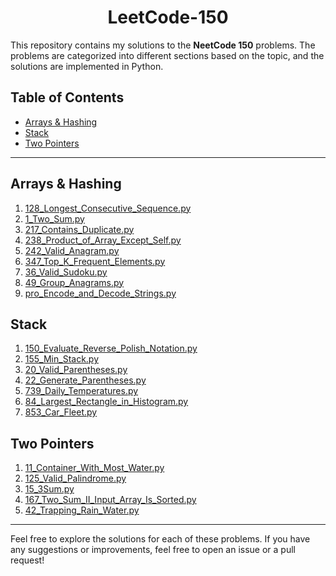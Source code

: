 <h1 align="center">LeetCode-150</h1>

This repository contains my solutions to the **NeetCode 150** problems. The problems are categorized into different sections based on the topic, and the solutions are implemented in Python.

## Table of Contents

- [Arrays & Hashing](#arrays--hashing)
- [Stack](#stack)
- [Two Pointers](#two-pointers)

---

## Arrays & Hashing

1. [128_Longest_Consecutive_Sequence.py](Arrays&Hashing/128_Longest_Consecutive_Sequence.py)
2. [1_Two_Sum.py](Arrays&Hashing/1_Two_Sum.py)
3. [217_Contains_Duplicate.py](Arrays&Hashing/217_Contains_Duplicate.py)
4. [238_Product_of_Array_Except_Self.py](Arrays&Hashing/238_Product_of_Array_Except_Self.py)
5. [242_Valid_Anagram.py](Arrays&Hashing/242_Valid_Anagram.py)
6. [347_Top_K_Frequent_Elements.py](Arrays&Hashing/347_Top_K_Frequent_Elements.py)
7. [36_Valid_Sudoku.py](Arrays&Hashing/36_Valid_Sudoku.py)
8. [49_Group_Anagrams.py](Arrays&Hashing/49_Group_Anagrams.py)
9. [pro_Encode_and_Decode_Strings.py](Arrays&Hashing/pro_Encode_and_Decode_Strings.py)

## Stack

1. [150_Evaluate_Reverse_Polish_Notation.py](Stack/150_Evaluate_Reverse_Polish_Notation.py)
2. [155_Min_Stack.py](Stack/155_Min_Stack.py)
3. [20_Valid_Parentheses.py](Stack/20_Valid_Parentheses.py)
4. [22_Generate_Parentheses.py](Stack/22_Generate_Parentheses.py)
5. [739_Daily_Temperatures.py](Stack/739_Daily_Temperatures.py)
6. [84_Largest_Rectangle_in_Histogram.py](Stack/84_Largest_Rectangle_in_Histogram.py)
7. [853_Car_Fleet.py](Stack/853_Car_Fleet.py)

## Two Pointers

1. [11_Container_With_Most_Water.py](TwoPointers/11_Container_With_Most_Water.py)
2. [125_Valid_Palindrome.py](TwoPointers/125_Valid_Palindrome.py)
3. [15_3Sum.py](TwoPointers/15_3Sum.py)
4. [167_Two_Sum_II_Input_Array_Is_Sorted.py](TwoPointers/167_Two_Sum_II_Input_Array_Is_Sorted.py)
5. [42_Trapping_Rain_Water.py](TwoPointers/42_Trapping_Rain_Water.py)

---

Feel free to explore the solutions for each of these problems. If you have any suggestions or improvements, feel free to open an issue or a pull request!

